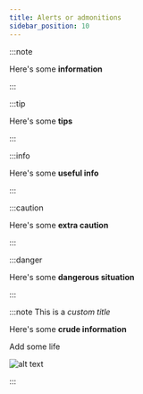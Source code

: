 ```yaml
---
title: Alerts or admonitions
sidebar_position: 10
---
```


:::note

Here's some **information**

:::

:::tip

Here's some **tips**

:::

:::info

Here's some **useful info**

:::

:::caution

Here's some **extra caution**

:::

:::danger

Here's some **dangerous situation**

:::

:::note This is a _custom title_

Here's some **crude information**

Add some life

![alt text](https://picsum.photos/200
)

:::

